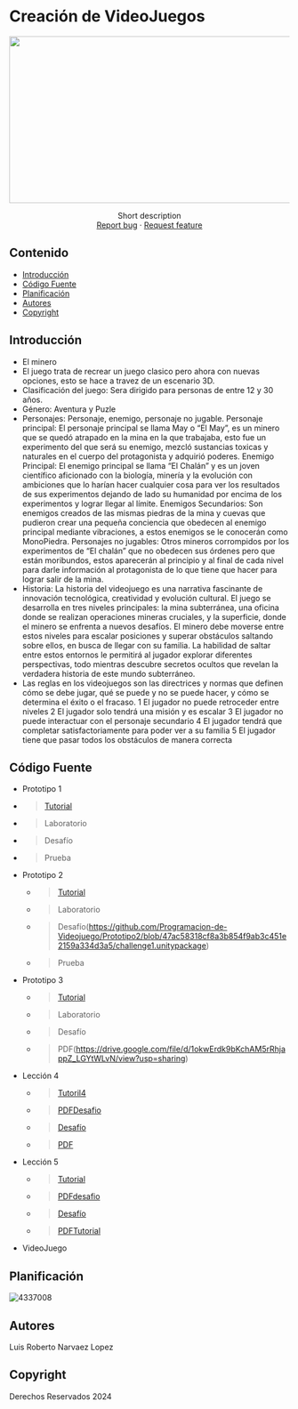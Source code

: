 # Creación de VideoJuegos
<p align="center">
    <img src= "https://universidadeuropea.com/resources/media/images/tipos-videojuegos-1200x630.original.jpg" alt="Logo" width=1200 height=300>


  <p align="center">
    Short description
    <br>
    <a href="https://reponame/issues/new?template=bug.md">Report bug</a>
    ·
    <a href="https://reponame/issues/new?template=feature.md&labels=feature">Request feature</a>
  </p>
</p>


## Contenido

- [Introducción](#introducción)
- [Código Fuente](#código-fuente)
- [Planificación](#planificación)
- [Autores](#autores)
- [Copyright](#copyright)


## Introducción

- El minero 
- El juego trata de recrear un juego clasico pero ahora con nuevas opciones, esto se hace a travez de un escenario 3D.
- Clasificación del juego: Sera dirigido para personas de entre 12 y 30 años.
- Género: Aventura y Puzle
- Personajes:
Personaje, enemigo, personaje no jugable.
Personaje principal: El personaje principal se llama May o “El May”, es un minero que se quedó
atrapado en la mina en la que trabajaba, esto fue un experimento del que será su enemigo, mezcló
sustancias toxicas y naturales en el cuerpo del protagonista y adquirió poderes.
Enemigo Principal: El enemigo principal se llama “El Chalán” y es un joven científico aficionado con
la biología, minería y la evolución con ambiciones que lo harían hacer cualquier cosa para ver los
resultados de sus experimentos dejando de lado su humanidad por encima de los experimentos y
lograr llegar al límite.
Enemigos Secundarios: Son enemigos creados de las mismas piedras de la mina y cuevas que
pudieron crear una pequeña conciencia que obedecen al enemigo principal mediante vibraciones,
a estos enemigos se le conocerán como MonoPiedra.
Personajes no jugables: Otros mineros corrompidos por los experimentos de “El chalán” que no
obedecen sus órdenes pero que están moribundos, estos aparecerán al principio y al final de cada
nivel para darle información al protagonista de lo que tiene que hacer para lograr salir de la mina.
- Historia: La historia del videojuego es una narrativa fascinante de innovación
tecnológica, creatividad y evolución cultural.
El juego se desarrolla en tres niveles principales: la mina subterránea, una oficina donde se realizan
operaciones mineras cruciales, y la superficie, donde el minero se enfrenta a nuevos desafíos. El
minero debe moverse entre estos niveles para escalar posiciones y superar obstáculos saltando
sobre ellos, en busca de llegar con su familia. La habilidad de saltar entre estos entornos le
permitirá al jugador explorar diferentes perspectivas, todo mientras descubre secretos ocultos que
revelan la verdadera historia de este mundo subterráneo.
- Las reglas en los videojuegos son las directrices y normas que definen
cómo se debe jugar, qué se puede y no se puede hacer, y cómo se determina el
éxito o el fracaso.
1 El jugador no puede retroceder entre niveles
2 El jugador solo tendrá una misión y es escalar
3 El jugador no puede interactuar con el personaje secundario
4 El jugador tendrá que completar satisfactoriamente para poder ver a su familia
5 El jugador tiene que pasar todos los obstáculos de manera correcta


## Código Fuente

* Prototipo 1
 * > [Tutorial](https://github.com/Programacion-de-Videojuego/Prototipo2/blob/3dd5c11c5f75333bdbd92ddd6e7cd88c3c0fb40c/Prototipo1.l.unitypackage)
  * > Laboratorio
  * > Desafío
  * > Prueba
* Prototipo 2
  * > [Tutorial](https://github.com/Programacion-de-Videojuego/Prototipo2/blob/2143d289764047dcabab1a1371bf96c0606a56e6/prototipo2.l.unitypackage)
  * > Laboratorio
  * > Desafío(https://github.com/Programacion-de-Videojuego/Prototipo2/blob/47ac58318cf8a3b854f9ab3c451e2159a334d3a5/challenge1.unitypackage)
  * > Prueba
* Prototipo 3 
  * > [Tutorial](https://github.com/Programacion-de-Videojuego/Prototipo2/blob/fc497f95d636504aef30402bfa7440a72649a180/Prototipo3.l.unitypackage)
  * > Laboratorio
  * > Desafío
  * > PDF(https://drive.google.com/file/d/1okwErdk9bKchAM5rRhjappZ_LGYtWLvN/view?usp=sharing)
* Lección 4
  * > [Tutoril4](https://github.com/Programacion-de-Videojuego/Prototipo2/blob/534949c7af0eaf6e692c2550084cdc737f87370e/Tutorial4.unitypackage)
  * > [PDFDesafio](https://drive.google.com/file/d/1-__m2b5nLTiEWRYv5CEIK2DwJyfZfCLR/view?usp=sharing)
  * > [Desafío](https://github.com/Programacion-de-Videojuego/Prototipo2/blob/539e9b9124dfc3e5fc345fced45f8b18c884de79/Desafio4.unitypackage)
  * > [PDF](https://drive.google.com/file/d/1N6q_frAQUd-VL2Ol-XjatuBj2yIzKitk/view?usp=sharing)
* Lección 5
  * > [Tutorial](https://github.com/Programacion-de-Videojuego/Prototipo2/blob/4123bd9345f55660a25146df7316355165822ecb/Tutorial5.unitypackage)
  * > [PDFdesafio](https://drive.google.com/file/d/1WGmzah6OGSgDCo4_oE_vWJUbq6F2Iodz/view?usp=sharing)
  * > [Desafío](https://github.com/Programacion-de-Videojuego/Prototipo2/blob/c4fa59fb731e82122daf97877ed804269810ca47/Desafio5.unitypackage)
  * > [PDFTutorial](https://drive.google.com/file/d/1EbemsRgOsgalVM0JflmGNQe5KtmiKXQD/view?usp=sharing)
* VideoJuego

## Planificación

![4337008](https://user-images.githubusercontent.com/8560750/195951617-083a7e4d-323d-47b5-8e5e-529ded31bc06.jpg)

## Autores
Luis Roberto Narvaez Lopez 

## Copyright
Derechos Reservados 2024
